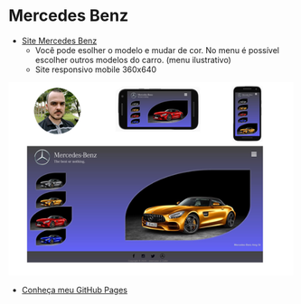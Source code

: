 # Mercedes Benz
* [Site Mercedes Benz](https://emersonn-e-coder.github.io/Mercedes-Benz/)
   * Você pode esolher o modelo e mudar de cor.
   No menu é possível escolher outros modelos do carro. (menu ilustrativo)
   * Site responsivo mobile 360x640
   
   
![](https://github.com/emersonn-e-coder/Mercedes-Benz/blob/master/imagens/paper-web.png) 
* [Conheça meu GitHub Pages](https://emersonn-e-coder.github.io/)
